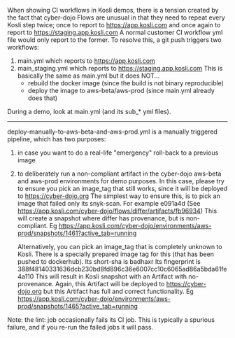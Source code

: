 
When showing CI workflows in Kosli demos, there is a tension created
by the fact that cyber-dojo Flows are unusual in that they need to 
repeat every Kosli step twice; once to report to https://app.kosli.com
and once again to report to https://staging.app.kosli.com
A normal customer CI workflow yml file would only report to the former.
To resolve this, a git push triggers two workflows:

1) main.yml which reports to https://app.kosli.com
2) main_staging.yml which reports to https://staging.app.kosli.com
   This is basically the same as main.yml but it does NOT...
   - rebuild the docker image (since the build is not binary reproducible)
   - deploy the image to aws-beta/aws-prod (since main.yml already does that)
    
During a demo, look at main.yml (and its sub_* yml files).

- - - - - - - - - - - - - - - - - - - - - - - - - - - - - - - - - -

deploy-manually-to-aws-beta-and-aws-prod.yml is a manually triggered pipeline, which has two purposes:
1) in case you want to do a real-life "emergency" roll-back to a previous image
2) to deliberately run a non-compliant artifact in the cyber-dojo aws-beta and aws-prod 
   environments for demo purposes. In this case, please try to ensure you pick an
   image_tag that still works, since it will be deployed to https://cyber-dojo.org
   The simplest way to ensure this, is to pick an image that failed only its
   snyk-scan. For example e091a4d (See https://app.kosli.com/cyber-dojo/flows/differ/artifacts/fb96934)
   This will create a snapshot where differ has provenance, but is non-compliant.
   Eg https://app.kosli.com/cyber-dojo/environments/aws-prod/snapshots/1461?active_tab=running
  
   Alternatively, you can pick an image_tag that is completely unknown to Kosli.
   There is a specially prepared image tag for this (that has been pushed to dockerhub).
   Its short-sha is badhaxr 
   Its fingerprint is 388f48140331636dcb230bd8fd896c36e6007cc10c6065ad86a5bda61fe4a110
   This will result in Kosli snapshot with an Artifact with no-provenance.
   Again, this Artifact will be deployed to https://cyber-dojo.org
   but this Artifact has full and correct functionality.
   Eg https://app.kosli.com/cyber-dojo/environments/aws-prod/snapshots/1465?active_tab=running


Note: the lint: job occasionally fails its CI job. 
   This is typically a spurious failure, and if you re-run the failed jobs it will pass.
